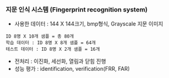 ### 지문 인식 시스템 (Fingerprint recognition system)
- 사용한 데이터 : 144 X 144크기, bmp형식, Grayscale 지문 이미지       
```
ID 8명 X 10개 샘플 = 총 80개         
학습 데이터 : ID 8명 X 8개 샘플 = 64개
테스트 데이터 : ID 8명 X 2개 샘플 = 16개
```
- 전처리 : 이진화, 세선화, 열림과 닫힘 진행        
- 성능 평가 : identification, verification(FRR, FAR)  

